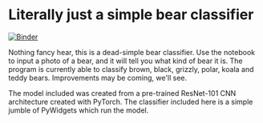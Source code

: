 # Literally just a simple bear classifier

[![Binder](https://mybinder.org/badge_logo.svg)](https://mybinder.org/v2/gh/thornjad/bear-detector/main?urlpath=%2Fvoila%2Frender%2Fbear_detector.ipynb)

Nothing fancy hear, this is a dead-simple bear classifier. Use the notebook to input a photo of a bear, and it will tell you what kind of bear it is. The program is currently able to classify brown, black, grizzly, polar, koala and teddy bears. Improvements may be coming, we'll see.

The model included was created from a pre-trained ResNet-101 CNN architecture created with PyTorch. The classifier included here is a simple jumble of PyWidgets which run the model.

